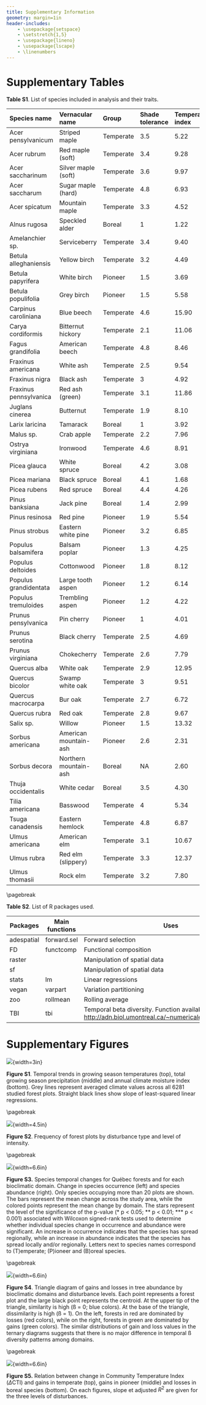 ```yaml
---
title: Supplementary Information
geometry: margin=1in
header-includes:
    - \usepackage{setspace}
    - \setstretch{1,5}
    - \usepackage{lineno}
    - \usepackage{lscape}
    - \linenumbers
---
```


# Supplementary Tables

**Table S1**. List of species included in analysis and their traits.

|Species name               |Vernacular name       |Group     |Shade tolerance | Temperature index|
|:--------------------------|:---------------------|:---------|:---------------|:---------------------|
|Acer pensylvanicum         |Striped maple         |Temperate |3.5             |                   5.22|
|Acer rubrum                |Red maple (soft)      |Temperate |3.4             |                   9.28|
|Acer saccharinum           |Silver maple (soft)   |Temperate |3.6             |                   9.97|
|Acer saccharum             |Sugar maple (hard)    |Temperate |4.8             |                   6.93|
|Acer spicatum              |Mountain maple        |Temperate |3.3             |                   4.52|
|Alnus rugosa |Speckled alder        |Boreal    |1               |                   1.22|
|Amelanchier sp.            |Serviceberry          |Temperate |3.4             |                   9.40|
|Betula alleghaniensis      |Yellow birch          |Temperate |3.2             |                   4.49|
|Betula papyrifera          |White birch           |Pioneer   |1.5             |                   3.69|
|Betula populifolia         |Grey birch            |Pioneer   |1.5             |                   5.58|
|Carpinus caroliniana       |Blue beech            |Temperate |4.6             |                  15.90|
|Carya cordiformis          |Bitternut hickory     |Temperate |2.1             |                  11.06|
|Fagus grandifolia          |American beech        |Temperate |4.8             |                   8.46|
|Fraxinus americana         |White ash             |Temperate |2.5             |                   9.54|
|Fraxinus nigra             |Black ash             |Temperate |3               |                   4.92|
|Fraxinus pennsylvanica     |Red ash (green)       |Temperate |3.1             |                  11.86|
|Juglans cinerea            |Butternut             |Temperate |1.9             |                   8.10|
|Larix laricina             |Tamarack              |Boreal    |1               |                   3.92|
|Malus sp.                  |Crab apple            |Temperate |2.2             |                   7.96|
|Ostrya virginiana          |Ironwood              |Temperate |4.6             |                   8.91|
|Picea glauca               |White spruce          |Boreal    |4.2             |                   3.08|
|Picea mariana              |Black spruce          |Boreal    |4.1             |                   1.68|
|Picea rubens               |Red spruce            |Boreal    |4.4             |                   4.26|
|Pinus banksiana            |Jack pine             |Boreal    |1.4             |                   2.99|
|Pinus resinosa             |Red pine              |Pioneer   |1.9             |                   5.54|
|Pinus strobus              |Eastern white pine    |Pioneer   |3.2             |                   6.85|
|Populus balsamifera        |Balsam poplar         |Pioneer   |1.3             |                   4.25|
|Populus deltoides          |Cottonwood            |Pioneer   |1.8             |                   8.12|
|Populus grandidentata      |Large tooth aspen     |Pioneer   |1.2             |                   6.14|
|Populus tremuloides        |Trembling aspen       |Pioneer   |1.2             |                   4.22|
|Prunus pensylvanica        |Pin cherry            |Pioneer   |1               |                   4.01|
|Prunus serotina            |Black cherry          |Temperate |2.5             |                   4.69|
|Prunus virginiana          |Chokecherry           |Temperate |2.6             |                   7.79|
|Quercus alba               |White oak             |Temperate |2.9             |                  12.95|
|Quercus bicolor            |Swamp white oak       |Temperate |3               |                   9.51|
|Quercus macrocarpa         |Bur oak               |Temperate |2.7             |                   6.72|
|Quercus rubra              |Red oak               |Temperate |2.8             |                   9.67|
|Salix sp.                  |Willow                |Pioneer   |1.5             |                  13.32|
|Sorbus americana           |American mountain-ash |Pioneer   |2.6             |                   2.31|
|Sorbus decora              |Northern mountain-ash |Boreal    |NA              |                   2.60|
|Thuja occidentalis         |White cedar           |Boreal    |3.5             |                   4.30|
|Tilia americana            |Basswood              |Temperate |4               |                   5.34|
|Tsuga canadensis           |Eastern hemlock       |Temperate |4.8             |                   6.87|
|Ulmus americana            |American elm          |Temperate |3.1             |                  10.67|
|Ulmus rubra                |Red elm (slippery)    |Temperate |3.3             |                  12.37|
|Ulmus thomasii             |Rock elm              |Temperate |3.2             |                   7.80|

\pagebreak

**Table S2**. List of R packages used.

| Packages   | Main functions   | Uses                           |
|------------|------------------|--------------------------------|
| adespatial | forward.sel      | Forward selection              |
| FD         | functcomp        | Functional composition         |
| raster     |                  | Manipulation of spatial data   |
| sf         |                  | Manipulation of spatial data   |
| stats      | lm               | Linear regressions             |
| vegan      | varpart          | Variation partitioning         |
| zoo        | rollmean         | Rolling average                |
| TBI        | tbi              | Temporal beta diversity. Function available online: http://adn.biol.umontreal.ca/~numericalecology/FonctionsR/ |


# Supplementary Figures

![](ms/figures/figS1_clim_trend.png){width=3in}

**Figure S1**. Temporal trends in growing season temperatures (top), total growing season precipitation (middle) and annual climate moisture index (bottom). Grey lines represent averaged climate values across all 6281 studied forest plots. Straight black lines show slope of least-squared linear regressions.

\pagebreak

![](ms/figures/figS2_barplot_disturb.png){width=4.5in}

**Figure S2**. Frequency of forest plots by disturbance type and level of intensity.

\pagebreak

![](ms/figures/figS3_spchange.png){width=6.6in}

**Figure S3.** Species temporal changes for Québec forests and for each bioclimatic domain. Change in species occurrence (left) and species abundance (right). Only species occupying more than 20 plots are shown. The bars represent the mean change across the study area, while the colored points represent the mean change by domain. The stars represent the level of the significance of the p-value (* p < 0.05; ** p < 0.01; *** p < 0.001) associated with Wilcoxon signed-rank tests used to determine whether individual species change in occurrence and abundance were significant. An increase in occurrence indicates that the species has spread regionally, while an increase in abundance indicates that the species has spread locally and/or regionally. Letters next to species names correspond to (T)emperate; (P)ioneer
and (B)oreal species.

\pagebreak

![](ms/figures/figS4_ternary3.png){width=6.6in}

**Figure S4**. Triangle diagram of gains and losses in tree abundance by bioclimatic domains and disturbance levels. Each point represents a forest plot and the large black point represents the centroid. At the upper tip of the triangle, similarity is high (ß = 0; blue colors). At the base of the triangle, dissimilarity is high (ß = 1). On the left, forests in red are dominated by losses (red colors), while on the right, forests in green are dominated by gains (green colors). The similar distributions of gain and loss values in the ternary diagrams suggests that there is no major difference in temporal ß diversity patterns among domains.

\pagebreak

![](ms/figures/figS5_CTIvsGains.png){width=6.6in}

**Figure S5.** Relation between change in Community Temperature Index ($\Delta$CTI) and gains in temperate (top), gains in pioneer (middle) and losses in boreal species (bottom). On each figures, slope et adjusted $R^2$ are given for the three levels of disturbances.
